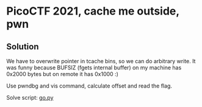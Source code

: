 # PicoCTF 2021, cache me outside, pwn

## Solution

We have to overwrite pointer in tcache bins, so we can do arbitrary write. It was funny because BUFSIZ (fgets internal buffer) on my machine has 0x2000 bytes but on remote it has 0x1000 :)

Use pwndbg and vis command, calculate offset and read the flag.

Solve script: [go.py](./go.py)
